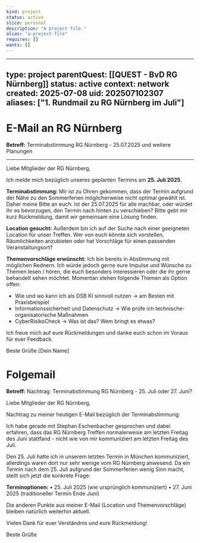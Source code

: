 ```yaml
---
kind: project
status: active
slice: personal
description: "A project file."
alias: "a-project-file"
requires: []
wants: []
---
```

---
type: project
parentQuest: [[QUEST - BvD RG Nürnberg]]
status: active
context: network
created: 2025-07-08
uid: 202507102307
aliases: ["1. Rundmail zu RG Nürnberg im Juli"]
---

# E-Mail an RG Nürnberg

**Betreff:** Terminabstimmung RG Nürnberg - 25.07.2025 und weitere Planungen

---

Liebe Mitglieder der RG Nürnberg,

Ich melde mich bezüglich unseres geplanten Termins am **25. Juli 2025**.

**Terminabstimmung:**
Mir ist zu Ohren gekommen, dass der Termin aufgrund der Nähe zu den Sommerferien möglicherweise nicht optimal gewählt ist. Daher meine Bitte an euch: 
Ist der 25.07.2025 für alle machbar, oder würdet ihr es bevorzugen, den Termin nach hinten zu verschieben? Bitte gebt mir kurz Rückmeldung, damit wir gemeinsam eine Lösung finden.

**Location gesucht:**
Außerdem bin ich auf der Suche nach einer geeigneten Location für unser Treffen. Wer von euch könnte sich vorstellen, Räumlichkeiten anzubieten oder hat Vorschläge für einen passenden Veranstaltungsort?

**Themenvorschläge erwünscht:**
Ich bin bereits in Abstimmung mit möglichen Rednern. Ich würde jedoch gerne eure Impulse und Wünsche zu Themen lesen / hören, die euch besonders interessieren oder die ihr gerne behandelt sehen möchtet. Momentan stehen folgende Themen als Option offen:
- Wie und wo kann ich als DSB KI sinnvoll nutzen -> am Besten mit Praxisbeispiel
- Informationssicherheit und Datenschutz -> Wie prüfe ich technische-organisatorische Maßnahmen
- CyberRisikoCheck -> Was ist das? Wem bringt es etwas?

Ich freue mich auf eure Rückmeldungen und danke euch schon im Voraus für euer Feedback.

Beste Grüße
[Dein Name]

# Folgemail
**Betreff:** Nachtrag: Terminabstimmung RG Nürnberg - 25. Juli oder 27. Juni?

Liebe Mitglieder der RG Nürnberg,

Nachtrag zu meiner heutigen E-Mail bezüglich der Terminabstimmung:

Ich habe gerade mit Stephan Eschenbacher gesprochen und dabei erfahren, dass das RG Nürnberg Treffen normalerweise am letzten Freitag des Juni stattfand - nicht wie von mir kommuniziert am letzten Freitag des Juli. 

Den 25. Juli hatte ich in unserem letzten Termin in München kommuniziert, allerdings waren dort nur sehr wenige vom RG Nürnberg anwesend. Da ein Termin nach dem 25. Juli aufgrund der Sommerferien wenig Sinn macht, stellt sich jetzt die konkrete Frage:

**Terminoptionen:**
• 25. Juli 2025 (wie ursprünglich kommuniziert)
• 27. Juni 2025 (traditioneller Termin Ende Juni)

Die anderen Punkte aus meiner E-Mail (Location und Themenvorschläge) bleiben natürlich weiterhin aktuell.

Vielen Dank für euer Verständnis und eure Rückmeldung!

Beste Grüße
